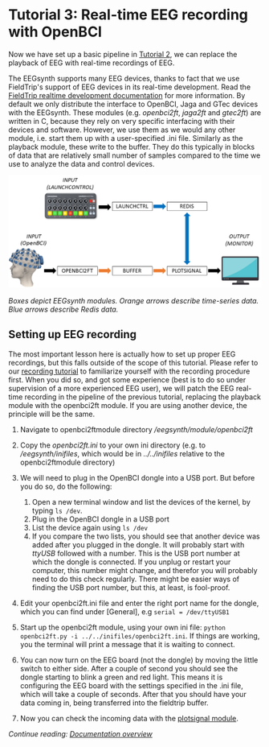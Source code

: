 # Tutorial 3: Real-time EEG recording with OpenBCI

Now we have set up a basic pipeline in [Tutorial 2](tutorial2.md), we can replace the playback of EEG with real-time recordings of EEG.

The EEGsynth supports many EEG devices, thanks to fact that we use FieldTrip's support of EEG devices in its real-time development.
Read the [FieldTrip realtime development documentation](http://www.fieldtriptoolbox.org/development/realtime/implementation)
for more information. By default we only distribute the interface to OpenBCI, Jaga and GTec devices with the EEGsynth. These modules (e.g. _openbci2ft_, _jaga2ft_ and _gtec2ft_) are written in C, because they rely on very specific interfacing with their devices and software. However, we use them as we would any other module, i.e. start them up with a user-specified .ini file. Similarly as the playback module, these write to the buffer. They do this typically in blocks of data that are relatively small number of samples compared to the time we use to analyze the data and control devices.

![Schema Tutorial 3](figures/Tutorial3.png)

_Boxes depict EEGsynth modules. Orange arrows describe time-series data. Blue arrows describe Redis data._

## Setting up EEG recording

The most important lesson here is actually how to set up proper EEG recordings, but this falls outside of the scope of this tutorial. Please refer to our [recording tutorial](https://braincontrolclub.miraheze.org/wiki/Recording_tutorial "Recording tutorial") to familiarize yourself with the recording procedure first. When you did so, and got some experience (best is to do so under supervision of a more experienced EEG user), we will patch the EEG real-time recording in the pipeline of the previous tutorial, replacing the playback module with the openbci2ft module. If you are using another device, the principle will be the same.

1.  Navigate to openbci2ftmodule directory _/eegsynth/module/openbci2ft_
2.  Copy the _openbci2ft.ini_ to your own ini directory (e.g. to _/eegsynth/inifiles_,
    which would be in _../../inifiles_ relative to the openbci2ftmodule directory)
3.  We will need to plug in the OpenBCI dongle into a USB port. But before you do so, do the following:

    1.  Open a new terminal window and list the devices of the kernel, by typing `ls /dev`.
    2.  Plug in the OpenBCI dongle in a USB port
    3.  List the device again using `ls /dev`
    4.  If you compare the two lists, you should see that another device was added after you plugged in the dongle. It will probably start with _ttyUSB_ followed with a number. This is the USB port number at which the dongle is connected. If you unplug or restart your computer, this number might change, and therefor you will probably need to do this check regularly. There might be easier ways of finding the USB port number, but this, at least, is fool-proof.

4.  Edit your openbci2ft.ini file and enter the right port name for the dongle, which you can find under [General], e.g `serial = /dev/ttyUSB1`
5.  Start up the openbci2ft module, using your own ini file: `python openbci2ft.py -i ../../inifiles/openbci2ft.ini`. If things are working, you the terminal will print a message that it is waiting to connect.
6.  You can now turn on the EEG board (not the dongle) by moving the little switch to either side. After a couple of second you should see the dongle starting to blink a green and red light. This means it is configuring the EEG board with the settings specified in the .ini file, which will take a couple of seconds. After that you should have your data coming in, being transferred into the fieldtrip buffer.
7.  Now you can check the incoming data with the [plotsignal module](../module/plotsignal).

_Continue reading: [Documentation overview](README.md)_
